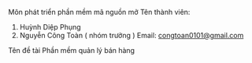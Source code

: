 Môn phát triển phần mềm mã nguồn mở
Tên thành viên:
1.	Huỳnh Diệp Phụng 
2.	Nguyễn Công Toàn ( nhóm trưởng )
Email: congtoan0101@gmail.com

Tên đề tài
Phần mềm quản lý bán hàng

